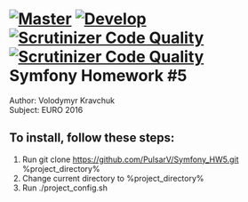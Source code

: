 [![Master](https://travis-ci.org/PulsarV/Symfony_HW5.svg?branch=master)](https://travis-ci.org/PulsarV/Symfony_HW5) [![Develop](https://travis-ci.org/PulsarV/Symfony_HW5.svg?branch=develop)](https://travis-ci.org/PulsarV/Symfony_HW5) [![Scrutinizer Code Quality](https://scrutinizer-ci.com/g/PulsarV/Symfony_HW5/badges/quality-score.png?b=master)](https://scrutinizer-ci.com/g/PulsarV/Symfony_HW5/?branch=master) [![Scrutinizer Code Quality](https://scrutinizer-ci.com/g/PulsarV/Symfony_HW5/badges/quality-score.png?b=develop)](https://scrutinizer-ci.com/g/PulsarV/Symfony_HW5/?branch=develop)  
Symfony Homework #5
===================

Author:  Volodymyr Kravchuk  
Subject: EURO 2016

To install, follow these steps:
-------------------------------

1. Run git clone https://github.com/PulsarV/Symfony_HW5.git %project_directory%
2. Change current directory to %project_directory%
3. Run ./project_config.sh